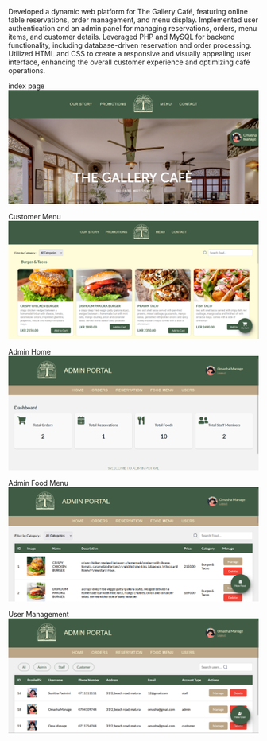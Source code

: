 Developed a dynamic web platform for The Gallery Café, featuring online table reservations, order management, and menu display. Implemented user authentication and an admin panel for managing reservations, orders, menu items, and customer details. Leveraged PHP and MySQL for backend functionality, including database-driven reservation and order processing. Utilized HTML and CSS to create a responsive and visually appealing user interface, enhancing the overall customer experience and optimizing café operations.

index page
![image alt](https://github.com/omasha2003/The-Gallery-cafe-Website/blob/main/Screenshot%202024-10-06%20101327.png?raw=true)

Customer Menu 
![image alt](https://github.com/omasha2003/The-Gallery-cafe-Website/blob/main/Screenshot%202024-10-06%20103021.png?raw=true)

Admin Home
![image alt](https://github.com/omasha2003/The-Gallery-cafe-Website/blob/main/Screenshot%202024-10-06%20101207.png?raw=true)

Admin Food Menu
![image alt](https://github.com/omasha2003/The-Gallery-cafe-Website/blob/main/Screenshot%202024-10-06%20101226.png?raw=true)

User Management
![image alt](https://github.com/omasha2003/The-Gallery-cafe-Website/blob/main/Screenshot%202024-10-06%20141329.png?raw=true)
